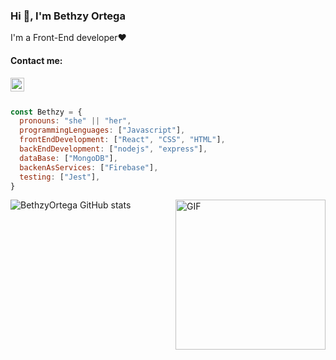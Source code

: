 ### Hi 👋, I'm Bethzy Ortega

I'm a Front-End developer♥  
#### Contact me: 
<a href="https://www.linkedin.com/in/bethzy-ortega-medina-82b9b9168/">  
<img align="left" alt="Bethzy Ortega LinkedIN" width="22px" src="https://icongr.am/fontawesome/linkedin.svg?size=128&color=70c8ff" />
</a> <br /> <br />

```javascript
const Bethzy = {
  pronouns: "she" || "her",
  programmingLenguages: ["Javascript"],
  frontEndDevelopment: ["React", "CSS", "HTML"],
  backEndDevelopment: ["nodejs", "express"],
  dataBase: ["MongoDB"],
  backenAsServices: ["Firebase"],
  testing: ["Jest"],
}
```
![BethzyOrtega GitHub stats](https://github-readme-stats.vercel.app/api?username=BethzyOrtega&show_icons=true&theme=tokyonight)
<img align="right" alt="GIF" src="https://www.puttiapps.com/wp-content/uploads/2021/05/programming.gif" width="240px" />




